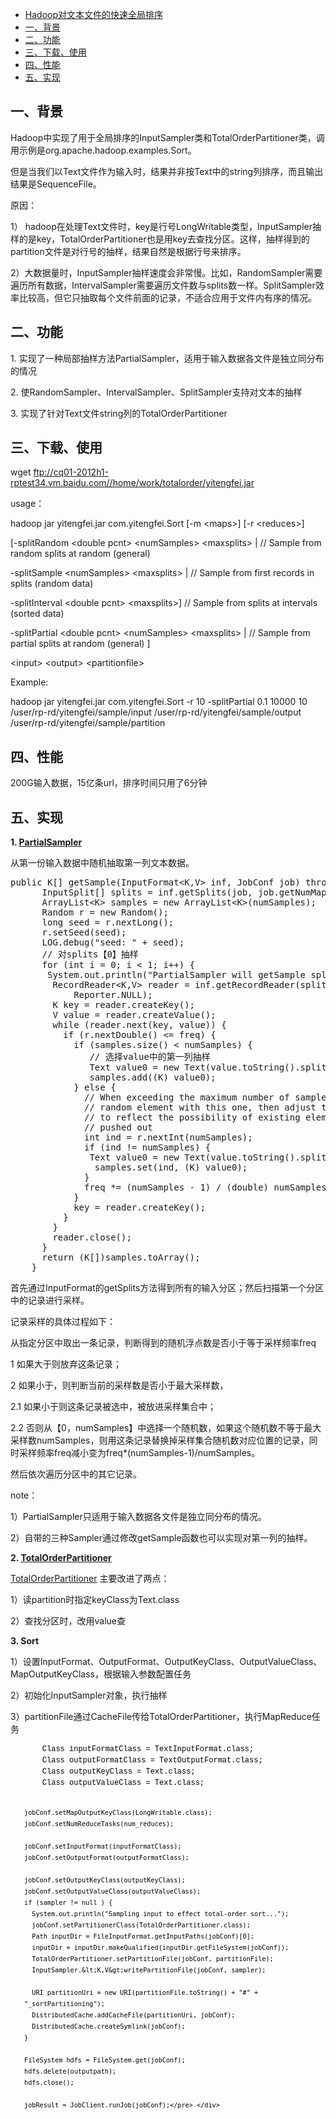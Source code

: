 <div class="twikiToc"> <ul>
<li> <a href="?_source=newWiki#Hadoop对文本文件的快速全局排序"> Hadoop对文本文件的快速全局排序</a>
</li> <li> <a href="?_source=newWiki#一、背景"> 一、背景</a>
</li> <li> <a href="?_source=newWiki#二、功能"> 二、功能</a>
</li> <li> <a href="?_source=newWiki#三、下载、使用"> 三、下载、使用</a>
</li> <li> <a href="?_source=newWiki#四、性能"> 四、性能</a>
</li> <li> <a href="?_source=newWiki#五、实现"> 五、实现</a>
</li></ul> 
</div>
<h2><a name="一、背景"></a> 一、背景 </h2>
<p />
<span style="background-color: transparent;">Hadoop中实现了用于全局排序的InputSampler类和TotalOrderPartitioner类，调用示例是org.apache.hadoop.examples.Sort。</span>
<p />
但是当我们以Text文件作为输入时，结果并非按Text中的string列排序，而且输出结果是SequenceFile。
<p />
原因：
<p />
<span style="background-color: transparent;">1） hadoop在处理Text文件时，key是行号LongWritable类型，InputSampler抽样的是key，TotalOrderPartitioner也是用key去查找分区。这样，抽样得到的partition文件是对行号的抽样，结果自然是根据行号来排序。</span>
<p />
<span style="background-color: transparent;"> </span><span style="background-color: transparent;">2）大数据量时，InputSampler抽样速度会非常慢。比如，RandomSampler需要遍历所有数据，IntervalSampler需要遍历文件数与splits数一样。SplitSampler效率比较高，但它只抽取每个文件前面的记录，不适合应用于文件内有序的情况。</span>
<h2><a name="二、功能"></a> 二、功能 </h2>
<p />
1. 实现了一种局部抽样方法PartialSampler，适用于输入数据各文件是独立同分布的情况
<p />
2. 使RandomSampler、IntervalSampler、SplitSampler支持对文本的抽样
<p />
3. 实现了针对Text文件string列的TotalOrderPartitioner
<h2><a name="三、下载、使用"></a> 三、下载、使用 </h2>
<p />
wget <a href="ftp://cq01-2012h1-rptest34.vm.baidu.com//home/work/totalorder/yitengfei.jar" target="_top">ftp://cq01-2012h1-rptest34.vm.baidu.com//home/work/totalorder/yitengfei.jar</a>
<p />
usage：
<p />
hadoop jar yitengfei.jar com.yitengfei.Sort <span style="background-color: transparent;">[-m &lt;maps&gt;] [-r &lt;reduces&gt;] </span>
<p />
<span style="background-color: transparent;">[-splitRandom &lt;double pcnt&gt; &lt;numSamples&gt; &lt;maxsplits&gt; | // Sample from random splits at random (general)</span>
<p />
-splitSample &lt;numSamples&gt; &lt;maxsplits&gt; | // Sample from first records in splits (random data)
<p />
-splitInterval &lt;double pcnt&gt; &lt;maxsplits&gt;] // Sample from splits at intervals (sorted data)
<p />
-splitPartial &lt;double pcnt&gt; &lt;numSamples&gt; &lt;maxsplits&gt; | // Sample from partial splits at random (general) ]
<p />
&lt;input&gt; &lt;output&gt; &lt;partitionfile&gt;
<p />
Example:
<p />
hadoop jar yitengfei.jar com.yitengfei.Sort -r 10 -splitPartial 0.1 10000 10 /user/rp-rd/yitengfei/sample/input /user/rp-rd/yitengfei/sample/output /user/rp-rd/yitengfei/sample/partition
<h2><a name="四、性能"></a> 四、性能 </h2>
<p />
200G输入数据，15亿条url，排序时间只用了6分钟
<h2><a name="五、实现"></a> 五、实现 </h2>
<p />
<strong>1. <span class="twikiNewLink"><a href="/twiki/bin/edit/Ps/RP/PartialSampler?topicparent=Ps/RP.HadoopTotalOrderPartitioner;nowysiwyg=0" rel="nofollow" title="PartialSampler (this topic does not yet exist; you can create it)">PartialSampler</a></span></strong>
<p />
从第一份输入数据中随机抽取第一列文本数据。
<pre><div id="_mcePaste">public K[] getSample(InputFormat&lt;K,V&gt; inf, JobConf job) throws IOException {
      InputSplit[] splits = inf.getSplits(job, job.getNumMapTasks());
      ArrayList&lt;K&gt; samples = new ArrayList&lt;K&gt;(numSamples);
      Random r = new Random();
      long seed = r.nextLong();
      r.setSeed(seed);
      LOG.debug("seed: " + seed);      
      // 对splits【0】抽样
      for (int i = 0; i &lt; 1; i++) {
       System.out.println("PartialSampler will getSample splits["+i+"]");
        RecordReader&lt;K,V&gt; reader = inf.getRecordReader(splits[i], job,
            Reporter.NULL);
        K key = reader.createKey();
        V value = reader.createValue();
        while (reader.next(key, value)) {
          if (r.nextDouble() &lt;= freq) {
            if (samples.size() &lt; numSamples) {
               // 选择value中的第一列抽样
               Text value0 = new Text(value.toString().split("\t")[0]);         
               samples.add((K) value0);               
            } else {
              // When exceeding the maximum number of samples, replace a
              // random element with this one, then adjust the frequency
              // to reflect the possibility of existing elements being
              // pushed out
              int ind = r.nextInt(numSamples);
              if (ind != numSamples) {
               Text value0 = new Text(value.toString().split("\t")[0]);  
                samples.set(ind, (K) value0);
              }
              freq *= (numSamples - 1) / (double) numSamples;
            }
            key = reader.createKey();
          }
        }        
        reader.close();
      }
      return (K[])samples.toArray();
    }</div></pre>
<p />
首先通过InputFormat的getSplits方法得到所有的输入分区；<span style="background-color: transparent;">然后扫描第一个分区中的记录进行采样。</span>
<p />
记录采样的具体过程如下：
<p />
从指定分区中取出一条记录，判断得到的随机浮点数是否小于等于采样频率freq
<p />
<span style="white-space: pre;">1 </span>如果大于则放弃这条记录；
<p />
<span style="background-color: transparent;">2 如果小于，则判断当前的采样数是否小于最大采样数，</span>
<p />
<span style="white-space: pre;">2.1 </span>如果小于则这条记录被选中，被放进采样集合中；
<p />
<span style="white-space: pre;">2.2 </span>否则从【0，numSamples】中选择一个随机数，如果这个随机数不等于最大采样数numSamples，则用这条记录替换掉采样集合随机数对应位置的记录，同时采样频率freq减小变为freq*(numSamples-1)/numSamples。
<p />
然后依次遍历分区中的其它记录。
<p />
note：
<p />
1）PartialSampler只适用于输入数据各文件是独立同分布的情况。
<p />
2）自带的三种Sampler通过修改getSample函数也可以实现对第一列的抽样。
<p />
<strong>2. <span class="twikiNewLink"><a href="/twiki/bin/edit/Ps/RP/TotalOrderPartitioner?topicparent=Ps/RP.HadoopTotalOrderPartitioner;nowysiwyg=0" rel="nofollow" title="TotalOrderPartitioner (this topic does not yet exist; you can create it)">TotalOrderPartitioner</a></span></strong>
<p />
<span class="twikiNewLink"><a href="/twiki/bin/edit/Ps/RP/TotalOrderPartitioner?topicparent=Ps/RP.HadoopTotalOrderPartitioner;nowysiwyg=0" rel="nofollow" title="TotalOrderPartitioner (this topic does not yet exist; you can create it)">TotalOrderPartitioner</a></span> 主要改进了两点：
<p />
1）读partition时指定keyClass为Text.class
<p />
2）查找分区时，改用value查
<p />
<strong>3. Sort</strong>
<p />
1）设置InputFormat、OutputFormat、OutputKeyClass、OutputValueClass、MapOutputKeyClass，根据输入参数配置任务
<p />
2）初始化InputSampler对象，执行抽样
<p />
3）partitionFile通过CacheFile传给TotalOrderPartitioner，执行MapReduce任务
<div><pre style="margin-top: 0px; margin-bottom: 0px; margin-left: 22px; white-space: pre-wrap; word-wrap: break-word; font-size: 12px; color: #000000; line-height: 18px; font-family: 'Courier New' !important;">
    Class inputFormatClass = TextInputFormat.class;
    Class outputFormatClass = TextOutputFormat.class;
    Class outputKeyClass = Text.class;
    Class outputValueClass = Text.class;

    jobConf.setMapOutputKeyClass(LongWritable.class);
    jobConf.setNumReduceTasks(num_reduces);
    
    jobConf.setInputFormat(inputFormatClass);
    jobConf.setOutputFormat(outputFormatClass);

    jobConf.setOutputKeyClass(outputKeyClass);
    jobConf.setOutputValueClass(outputValueClass);
    if (sampler != null ) {
      System.out.println("Sampling input to effect total-order sort...");
      jobConf.setPartitionerClass(TotalOrderPartitioner.class);
      Path inputDir = FileInputFormat.getInputPaths(jobConf)[0];
      inputDir = inputDir.makeQualified(inputDir.getFileSystem(jobConf));
      TotalOrderPartitioner.setPartitionFile(jobConf, partitionFile);
      InputSampler.&lt;K,V&gt;writePartitionFile(jobConf, sampler);
      
      URI partitionUri = new URI(partitionFile.toString() + "#" + "_sortPartitioning");
      DistributedCache.addCacheFile(partitionUri, jobConf);
      DistributedCache.createSymlink(jobConf);
    }

    FileSystem hdfs = FileSystem.get(jobConf);
    hdfs.delete(outputpath);
    hdfs.close();
    
    jobResult = JobClient.runJob(jobConf);</pre> </div>
